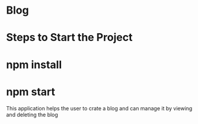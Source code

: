 # Blog
# Steps to Start the Project

# npm install
# npm start

This application helps the user to crate a blog and can manage it by viewing and deleting the blog
